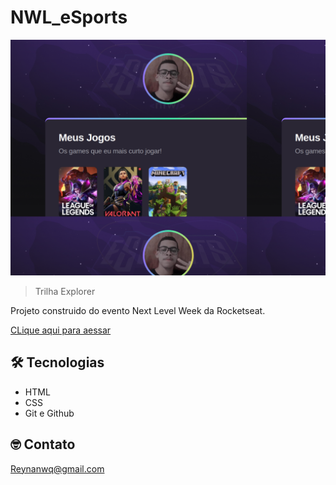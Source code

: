 # NWL_eSports

![Preview](./.github/Preview.png)

> Trilha Explorer

Projeto construido do evento Next Level Week da Rocketseat.

[CLique aqui para aessar](https://reynanwq.github.io/NWL_eSports/)

## 🛠 Tecnologias

- HTML
- CSS
- Git e Github

## 🤓 Contato

Reynanwq@gmail.com

